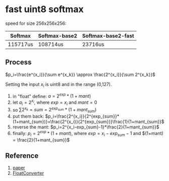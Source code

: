 # fast uint8 softmax

speed for size 256x256x256:

| Softmax | Softmax-base2 | Softmax-base2-fast |
| ------- | ------------- | ------------------ |
| 115717us | 108714us     | 23716us            |

## Process

$p_i=\frac{e^{x_i}}{\sum e^{x_k}} \approx \frac{2^{x_i}}{\sum 2^{x_k}}$

Setting the input $x_i$ is uint8 and in the range (0,127).

1. in "float" define: $a = 2^{exp} * (1 + mant)$
2. let $a_i = 2^{x_i}$, where $exp = x_i$ and $mant = 0$
3. so $\sum 2^{x_k} = sum = 2^{exp_{sum}}*(1+mant_{sum})$
4. put them back: $p_i=\frac{2^{x_i}}{2^{exp_{sum}}*(1+mant_{sum})}=\frac{2^{x_i}}{2^{exp_{sum}}}\frac{1}{1+mant_{sum}}$
5. reverse the mant: $p_i=2^{x_i-exp_{sum}-1}*\frac{2}{1+mant_{sum}}$
6. finally: $p_i=2^{exp}*(1+mant)$, where $exp = x_i-exp_{sum}-1$ and $(1+mant) = \frac{2}{1+mant_{sum}}$


## Reference
1. [paper](https://www.nature.com/articles/s41598-021-94691-7)
2. [FloatConverter](https://www.h-schmidt.net/FloatConverter/IEEE754.html)
